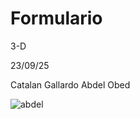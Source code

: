 # Formulario

3-D

23/09/25

Catalan Gallardo Abdel Obed

![abdel](https://github.com/user-attachments/assets/dd25ac07-a554-4c9c-85a5-8ee2f3c9318c)
